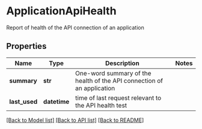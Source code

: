 # ApplicationApiHealth

Report of health of the API connection of an application
## Properties
Name | Type | Description | Notes
------------ | ------------- | ------------- | -------------
**summary** | **str** | One-word summary of the health of the API connection of an application | 
**last_used** | **datetime** | time of last request relevant to the API health test | 

[[Back to Model list]](../README.md#documentation-for-models) [[Back to API list]](../README.md#documentation-for-api-endpoints) [[Back to README]](../README.md)


